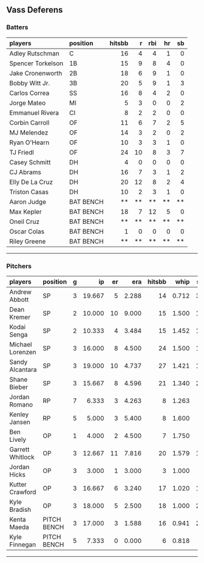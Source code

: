 ## Vass Deferens

### Batters

 
|players           |position  | hitsbb|  r| rbi| hr| sb| 
|:-----------------|:---------|------:|--:|---:|--:|--:| 
|Adley Rutschman   |C         |     16|  4|   4|  1|  0| 
|Spencer Torkelson |1B        |     15|  9|   8|  4|  0| 
|Jake Cronenworth  |2B        |     18|  6|   9|  1|  0| 
|Bobby Witt Jr.    |3B        |     20|  5|   9|  1|  3| 
|Carlos Correa     |SS        |     16|  8|   4|  2|  0| 
|Jorge Mateo       |MI        |      5|  3|   0|  0|  2| 
|Emmanuel Rivera   |CI        |      8|  2|   2|  0|  0| 
|Corbin Carroll    |OF        |     11|  6|   7|  2|  5| 
|MJ Melendez       |OF        |     14|  3|   2|  0|  2| 
|Ryan O'Hearn      |OF        |     10|  3|   3|  1|  0| 
|TJ Friedl         |OF        |     24| 10|   8|  3|  7| 
|Casey Schmitt     |DH        |      4|  0|   0|  0|  0| 
|CJ Abrams         |DH        |     16|  7|   3|  1|  2| 
|Elly De La Cruz   |DH        |     20| 12|   8|  2|  4| 
|Triston Casas     |DH        |     10|  2|   3|  1|  0| 
|Aaron Judge       |BAT BENCH |     **| **|  **| **| **| 
|Max Kepler        |BAT BENCH |     18|  7|  12|  5|  0| 
|Oneil Cruz        |BAT BENCH |     **| **|  **| **| **| 
|Oscar Colas       |BAT BENCH |      1|  0|   0|  0|  0| 
|Riley Greene      |BAT BENCH |     **| **|  **| **| **| 


* * *

### Pitchers

 
|players          |position    |  g|     ip| er|   era| hitsbb|  whip| so|  w| sv| 
|:----------------|:-----------|--:|------:|--:|-----:|------:|-----:|--:|--:|--:| 
|Andrew Abbott    |SP          |  3| 19.667|  5| 2.288|     14| 0.712| 30|  1|  0| 
|Dean Kremer      |SP          |  2| 10.000| 10| 9.000|     15| 1.500| 10|  0|  0| 
|Kodai Senga      |SP          |  2| 10.333|  4| 3.484|     15| 1.452| 14|  0|  0| 
|Michael Lorenzen |SP          |  3| 16.000|  8| 4.500|     24| 1.500| 15|  0|  0| 
|Sandy Alcantara  |SP          |  3| 19.000| 10| 4.737|     27| 1.421| 17|  1|  0| 
|Shane Bieber     |SP          |  3| 15.667|  8| 4.596|     21| 1.340| 20|  0|  0| 
|Jordan Romano    |RP          |  7|  6.333|  3| 4.263|      8| 1.263|  8|  0|  5| 
|Kenley Jansen    |RP          |  5|  5.000|  3| 5.400|      8| 1.600|  7|  0|  2| 
|Ben Lively       |OP          |  1|  4.000|  2| 4.500|      7| 1.750|  4|  0|  0| 
|Garrett Whitlock |OP          |  3| 12.667| 11| 7.816|     20| 1.579| 14|  0|  0| 
|Jordan Hicks     |OP          |  3|  3.000|  1| 3.000|      3| 1.000|  3|  0|  2| 
|Kutter Crawford  |OP          |  3| 16.667|  6| 3.240|     17| 1.020| 14|  2|  0| 
|Kyle Bradish     |OP          |  3| 18.000|  5| 2.500|     18| 1.000| 22|  2|  0| 
|Kenta Maeda      |PITCH BENCH |  3| 17.000|  3| 1.588|     16| 0.941| 21|  2|  0| 
|Kyle Finnegan    |PITCH BENCH |  5|  7.333|  0| 0.000|      6| 0.818|  3|  0|  0| 


* * *


